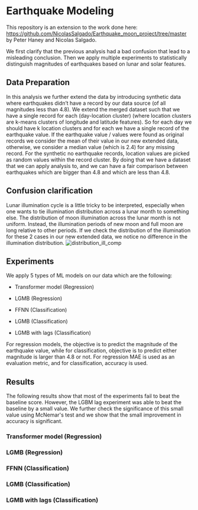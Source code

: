 # Earthquake Modeling
This repository is an extension to the work done here: https://github.com/NicolasSalgado/Earthquake_moon_project/tree/master by Peter Haney and Nicolas Salgado.

We first clarify that the previous analysis had a bad confusion that lead to a misleading conclusion. Then we apply multiple experiments to statistically distinguish magnitudes of earthquakes based on lunar and solar features.

## Data Preparation
In this analysis we further extend the data by introducing synthetic data where earthquakes didn’t have a record by our data source (of all magnitudes less than 4.8). We extend the merged dataset such that we have a single record for each (day-location cluster) (where location clusters are k-means clusters of longitude and latitude features). So for each day we should have k location clusters and for each we have a single record of the earthquake value. If the earthquake value / values were found as original records we consider the mean of their value in our new extended data, otherwise, we consider a median value (which is 2.4) for any missing record. For the synthetic no earthquake records, location values are picked as random values within the record cluster. By doing that we have a dataset that we can apply analysis to, and we can have a fair comparison between earthquakes which are bigger than 4.8 and which are less than 4.8. 

## Confusion clarification
Lunar illumination cycle is a little tricky to be interpreted, especially when one wants to tie illumination distribution across a lunar month to something else. The distribution of moon illumination across the lunar month is not uniform. Instead, the illumination periods of new moon and full moon are long relative to other periods. If we check the distribution of the illumination for these 2 cases in our new extended data, we notice no difference in the illumination distribution.
![distribution_ill_comp](https://github.com/user-attachments/assets/b1ee372d-c173-40a3-9a58-44128462076a)

## Experiments
We apply 5 types of ML models on our data which are the following:
- Transformer model (Regression)
- LGMB (Regression)

- FFNN (Classification)
- LGMB (Classification)
- LGMB with lags (Classification)

For regression models, the objective is to predict the magnitude of the earthquake value, while for classification, objective is to predict either magnitude is larger than 4.8 or not. For regression MAE is used as an evaluation metric, and for classification, accuracy is used.

## Results
The following results show that most of the experiments fail to beat the baseline score. However, the LGBM lag experiment was able to beat the baseline by a small value. We further check the significance of this small value using McNemar's test and we show that the small improvement in accuracy is significant.

### Transformer model (Regression)

### LGMB (Regression)

### FFNN (Classification)

### LGMB (Classification)

### LGMB with lags (Classification)

